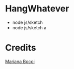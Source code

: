 # HangWhatever

* node js/sketch
* node js/sketch a

# Credits

[Mariana Bocoi](https://github.com/nicevo/Node.js/tree/example-week-2/week2/example)